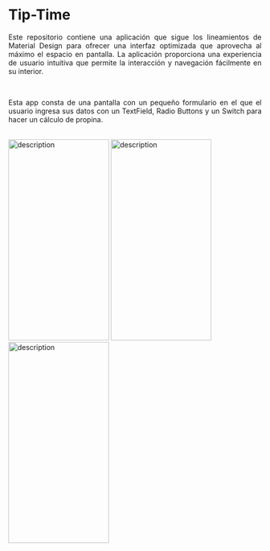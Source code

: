 # Tip-Time

<p style="text-align: justify;">Este repositorio contiene una aplicación que sigue los lineamientos de Material Design para ofrecer una interfaz optimizada que aprovecha al máximo el espacio en pantalla. La aplicación proporciona una experiencia de usuario intuitiva que permite la interacción y navegación fácilmente en su interior.</p>
<br>
<p style="text-align: justify;">Esta app consta de una pantalla con un pequeño formulario en el que el usuario ingresa sus datos con un TextField, Radio Buttons y un Switch para hacer un cálculo de propina.</p>
<br>
<div style="display: inline-block;">
<img src="https://scontent.fgdl1-4.fna.fbcdn.net/v/t1.15752-9/333443222_908860283787386_390850415642118351_n.jpg?_nc_cat=109&ccb=1-7&_nc_sid=ae9488&_nc_eui2=AeFeOR81l4Lcn7x87gg-Vo6lQoZu_H5GXkhChm78fkZeSJ1e0ZqppmNwPwTJZjOw_kGqevwmXvWPFDFq8SrqnIK8&_nc_ohc=_1QLuTCYXVQAX_Misd6&_nc_ht=scontent.fgdl1-4.fna&oh=03_AdT1m19Xp18bbIACObif_UWfWZWsMkyU4i1F_Y7L_fHsMA&oe=6439F734" alt="description" style="width: 200px; height: 400px;" /> <img src="https://scontent.fgdl1-3.fna.fbcdn.net/v/t1.15752-9/333184489_609722230528822_6197491533820614314_n.jpg?_nc_cat=101&ccb=1-7&_nc_sid=ae9488&_nc_eui2=AeGPbxI5g1U704_skBzEFKfZw8F6cpNqCxzDwXpyk2oLHBM5qz1AKVHt9MlTfcrnijwRn028GcO8mIxW6cElfOmo&_nc_ohc=xow6wY4OO5AAX-X4R09&_nc_ht=scontent.fgdl1-3.fna&oh=03_AdSKZHHSyQiTUh_nj77A921E_qQqLdE6DLODsDOrl1Cfxg&oe=643A00A1" alt="description" style="width: 200px; height: 400px;" /></div>

<img src="https://scontent.fgdl1-4.fna.fbcdn.net/v/t1.15752-9/333426079_248991307462609_673711612886286092_n.jpg?_nc_cat=109&ccb=1-7&_nc_sid=ae9488&_nc_eui2=AeEenOMlGj8kqKp7bgoovxeIm8DmO-uuryubwOY7666vK3rq5FMoLJyshqZvoDBh56kqHxN6uCIA1OFC318HAtFQ&_nc_ohc=kdyK4XDnIOoAX-oN9aI&_nc_ht=scontent.fgdl1-4.fna&oh=03_AdRI-kikHHui2mqz_xkPO1yEm5HU2wUewu57sNl-XcGfwQ&oe=643A1BDB" alt="description" style="width: 200px; height: 400px;" />
